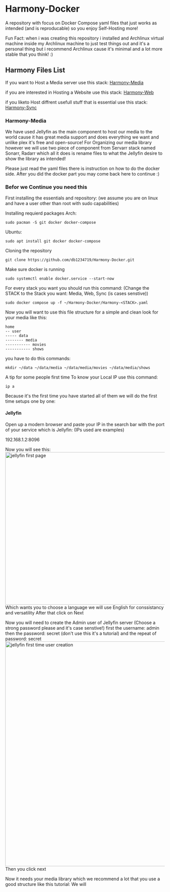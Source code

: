 # Harmony-Docker
A repository with focus on Docker Compose yaml files that just works as intended (and is reproducable) so you enjoy Self-Hosting more!

Fun Fact: when i was creating this repository i installed and Archlinux virtual machine inside my Archlinux machine to just test things out and it's a personal thing but i recommend Archlinux cause it's minimal and a lot more stable that you think! :)

## Harmony Files List
If you want to Host a Media server use this stack:
[Harmony-Media](#Harmony-Media)

if you are interested in Hosting a Website use this stack:
[Harmony-Web](#Harmony-Web)

if you liketo Host diffrent usefull stuff that is essential use this stack:
[Harmony-Sync](#Harmony-Sync)

### Harmony-Media
We have used Jellyfin as the main component to host our media to the world cause it has great media support and does everything we want and unlike plex it's free and open-source!
For Organizing our media library however we will use two piece of component from Servarr stack named Sonarr, Radarr which all it does is rename files to what the Jellyfin desire to show the library as intended!

Please just read the yaml files there is instruction on how to do the docker side.
After you did the docker part you may come back here to continue :)

### Befor we Continue you need this
First installing the essentials and repository:
(we assume you are on linux and have a user other than root with sudo capabilities)

Installing requierd packages
Arch:
```
sudo pacman -S git docker docker-compose
```
Ubuntu:
```
sudo apt install git docker docker-compose
```

Cloning the repository
```
git clone https://github.com/db1234719/Harmony-Docker.git
```

Make sure docker is running
```
sudo systemctl enable docker.service --start-now
```

For every stack you want you should run this command:
(Change the STACK to the Stack you want: Media, Web, Sync (is cases senstive))
```
sudo docker compose up -f ~/Harmony-Docker/Harmony-<STACK>.yaml
```

Now you will want to use this file structure for a simple and clean look for your media like this:
```
home
-- user
----- data
-------- media
----------- movies
----------- shows
```
you have to do this commands:
```
mkdir ~/data ~/data/media ~/data/media/movies ~/data/media/shows
```

A tip for some people first time
To know your Local IP use this command:
```
ip a
```


Because it's the first time you have started all of them we will do the first time setups one by one:

#### Jellyfin
Open up a modern browser and paste your IP in the search bar with the port of your service which is Jellyfin:
(IPs used are examples)

192.168.1.2:8096

Now you will see this:
<img width="887" height="481" alt="jellyfin first page" src="https://github.com/user-attachments/assets/46396489-d248-436d-910d-0719453081a7" />
Which wants you to choose a language we will use English for conssistancy and versatility
After that click on Next

Now you will need to create the Admin user of Jellyfin server (Choose a strong password please and it's case senstive!)
first the username: admin
then the password: secret (don't use this it's a tutorial)
and the repeat of password: secret
<img width="887" height="709" alt="jellyfin first time user creation" src="https://github.com/user-attachments/assets/ad6d6732-b008-49d7-8301-a3982707d7b8" />
Then you click next

Now it needs your media library which we recommend a lot that you use a good structure like this tutorial:
We will

